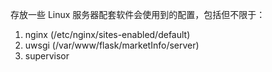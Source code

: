 存放一些 Linux 服务器配套软件会使用到的配置，包括但不限于：

1. nginx (/etc/nginx/sites-enabled/default)
2. uwsgi (/var/www/flask/marketInfo/server)
3. supervisor